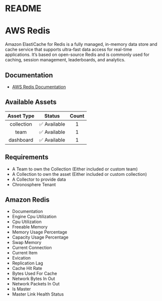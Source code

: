 
README
======

# AWS Redis


Amazon ElastiCache for Redis is a fully managed, in-memory data store and cache service that supports ultra-fast data access for real-time applications. It’s based on open-source Redis and is commonly used for caching, session management, leaderboards, and analytics.
## Documentation

- [AWS Redis Documentation](https://docs.aws.amazon.com/AmazonCloudWatch/latest/monitoring/ContainerInsights-Prometheus-Setup-redis-ecs.html)

## Available Assets

|Asset Type|Status|Count|
| :---: | :---: | :---: |
|collection|✅ Available|1|
|team|✅ Available|1|
|dashboard|✅ Available|1|

## Requirements

- A Team to own the Collection (Either included or custom team)
- A Collection to own the asset (Either included or custom collection)
- A Collector to provide data
- Chronosphere Tenant

## Amazon Redis

- Documentation
- Engine Cpu Utilization
- Cpu Utilization
- Freeable Memory
- Memory Usage Percentage
- Capacity Usage Percentage
- Swap Memory
- Current Connection
- Current Item
- Evication
- Replication Lag
- Cache Hit Rate
- Bytes Used For Cache
- Network Bytes In Out
- Network Packets In Out
- Is Master
- Master Link Health Status
